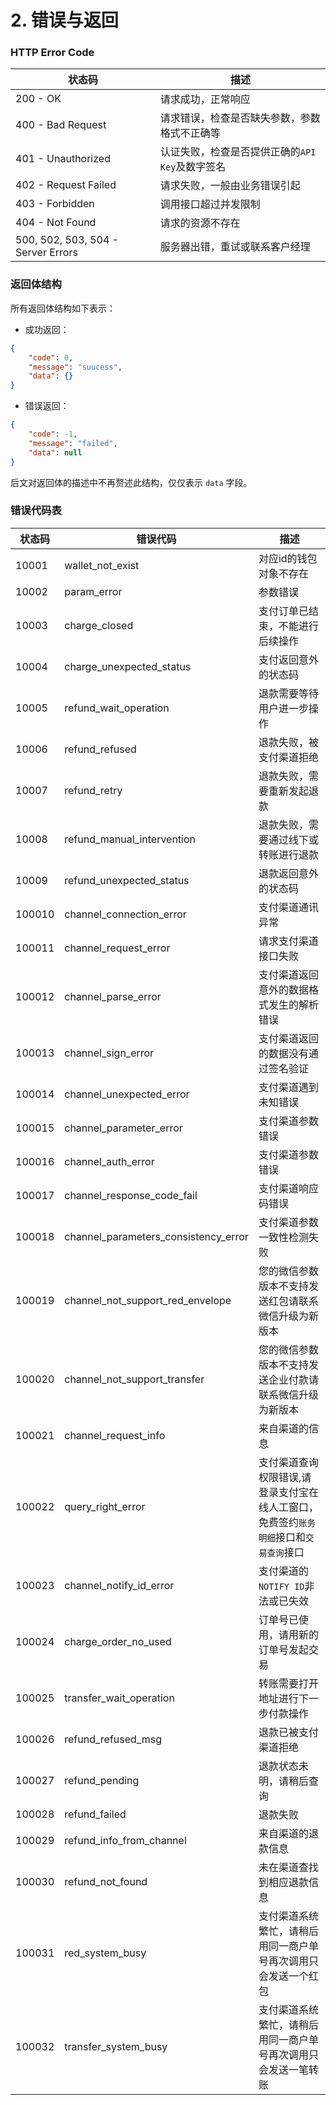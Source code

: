# 2. 错误与返回

### HTTP Error Code

|  状态码  |  描述  |
| ---------------------------------- | ----------------------------------------------------- |
| 200 - OK                           | 请求成功，正常响应                                    |
| 400 - Bad Request	                 | 请求错误，检查是否缺失参数，参数格式不正确等            |
| 401 - Unauthorized	             | 认证失败，检查是否提供正确的`API Key`及数字签名         |
| 402 - Request Failed	             | 请求失败，一般由业务错误引起                           |
| 403 - Forbidden	                 | 调用接口超过并发限制                                  |
| 404 - Not Found	                 | 请求的资源不存在                                      |
| 500, 502, 503, 504 - Server Errors | 服务器出错，重试或联系客户经理                         |


### 返回体结构

所有返回体结构如下表示：

 * 成功返回：
```json
{
    "code": 0,
    "message": "suucess",
    "data": {}
}
```

* 错误返回：
```json
{
    "code": -1,
    "message": "failed",
    "data": null
}
```

后文对返回体的描述中不再赘述此结构，仅仅表示 `data` 字段。

### 错误代码表

|状态码 | 错误代码                              |  描述  |
| -------------------------------------| ------------------------------------- | -----------------------------------|
|10001 | wallet_not_exist	                    | 对应id的钱包对象不存在 |
|10002 | param_error	                        | 参数错误 |
|10003 | charge_closed	                        | 支付订单已结束，不能进行后续操作 |
|10004 | charge_unexpected_status	            | 支付返回意外的状态码 |
|10005 | refund_wait_operation	                | 退款需要等待用户进一步操作 |
|10006 | refund_refused	                    | 退款失败，被支付渠道拒绝 |
|10007 | refund_retry	                        | 退款失败，需要重新发起退款 |
|10008 | refund_manual_intervention	        | 退款失败，需要通过线下或转账进行退款 |
|10009 | refund_unexpected_status	            | 退款返回意外的状态码 |
|100010 | channel_connection_error	            | 支付渠道通讯异常 |
|100011 | channel_request_error	                | 请求支付渠道接口失败 |
|100012 | channel_parse_error	                | 支付渠道返回意外的数据格式发生的解析错误 |
|100013 | channel_sign_error	                | 支付渠道返回的数据没有通过签名验证 |
|100014 | channel_unexpected_error	            | 支付渠道遇到未知错误 |
|100015 | channel_parameter_error	            | 支付渠道参数错误 |
|100016 | channel_auth_error	                | 支付渠道参数错误 |
|100017 | channel_response_code_fail	        | 支付渠道响应码错误 |
|100018 | channel_parameters_consistency_error	| 支付渠道参数一致性检测失败 |
|100019 | channel_not_support_red_envelope	    | 您的微信参数版本不支持发送红包请联系微信升级为新版本 |
|100020 | channel_not_support_transfer	        | 您的微信参数版本不支持发送企业付款请联系微信升级为新版本 |
|100021 | channel_request_info	                | 来自渠道的信息 |
|100022 | query_right_error	                    | 支付渠道查询权限错误,请登录支付宝在线人工窗口，免费签约`账务明细`接口和`交易查询`接口 |
|100023 | channel_notify_id_error	            | 支付渠道的`NOTIFY ID`非法或已失效 |
|100024 | charge_order_no_used	                | 订单号已使用，请用新的订单号发起交易 |
|100025 | transfer_wait_operation	            | 转账需要打开地址进行下一步付款操作 |
|100026 | refund_refused_msg	                | 退款已被支付渠道拒绝 |
|100027 | refund_pending	                    | 退款状态未明，请稍后查询 |
|100028 | refund_failed	                        | 退款失败 |
|100029 | refund_info_from_channel	            | 来自渠道的退款信息 |
|100030 | refund_not_found	                    | 未在渠道查找到相应退款信息 |
|100031 | red_system_busy	                    | 支付渠道系统繁忙，请稍后用同一商户单号再次调用只会发送一个红包 |
|100032 | transfer_system_busy	                | 支付渠道系统繁忙，请稍后用同一商户单号再次调用只会发送一笔转账 |
